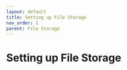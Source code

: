 ```yaml
---
layout: default
title: Setting up File Storage
nav_order: 1
parent: File Storage
---
```


# Setting up File Storage
